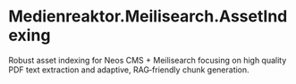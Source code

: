 # Medienreaktor.Meilisearch.AssetIndexing
Robust asset indexing for Neos CMS + Meilisearch focusing on high quality PDF text extraction and adaptive, RAG‑friendly chunk generation.
